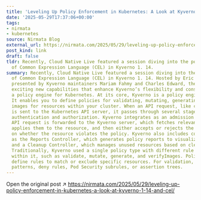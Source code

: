 ```yaml
---
title: 'Leveling Up Policy Enforcement in Kubernetes: A Look at Kyverno 1.14 and CEL'
date: '2025-05-29T17:37:06+00:00'
tags:
- nirmata
- kubernetes
source: Nirmata Blog
external_url: https://nirmata.com/2025/05/29/leveling-up-policy-enforcement-in-kubernetes-a-look-at-kyverno-1-14-and-cel/
post_kind: link
draft: false
tldr: Recently, Cloud Native Live featured a session diving into the powerful integration
  of Common Expression Language (CEL) in Kyverno 1. 14.
summary: Recently, Cloud Native Live featured a session diving into the powerful integration
  of Common Expression Language (CEL) in Kyverno 1. 14. Hosted by Eric Durmishi and
  presented by Kyverno maintainers Mariam Fahmy and Charles Edward, the session introduced
  exciting new capabilities that enhance Kyverno’s flexibility and consistency as
  a policy engine for Kubernetes. At its core, Kyverno is a policy engine for Kubernetes.
  It enables you to define policies for validating, mutating, generating, or verifying
  images for resources within your cluster. When an API request, like creating a Pod,
  is sent to the Kubernetes API server, it passes through several stages, including
  authentication and authorization. Kyverno integrates as an admission webhook. The
  API request is forwarded to the Kyverno server, which fetches relevant policies,
  applies them to the resource, and then either accepts or rejects the request based
  on whether the resource violates the policy. Kyverno also includes components such
  as the Reports Controller, which generates policy reports to visualize policy results,
  and a Cleanup Controller, which manages unused resources based on cleanup policies.
  Traditionally, Kyverno used a single policy type with different rule types nested
  within it, such as validate, mutate, generate, and verifyImages. Policies could
  define rules to match or exclude specific resources. For validation, you could use
  patterns, deny rules, Pod Security subrules, or assertion trees.
---
```

Open the original post ↗ https://nirmata.com/2025/05/29/leveling-up-policy-enforcement-in-kubernetes-a-look-at-kyverno-1-14-and-cel/
